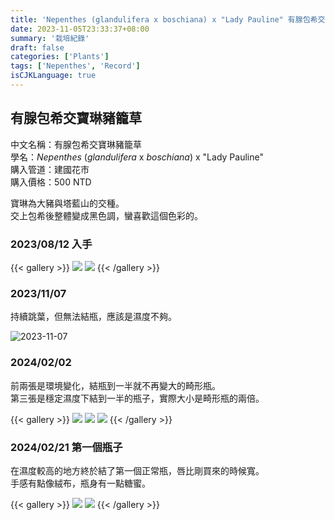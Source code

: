 ```yaml
---
title: 'Nepenthes (glandulifera x boschiana) x "Lady Pauline" 有腺包希交寶琳豬籠草'
date: 2023-11-05T23:33:37+08:00
summary: '栽培紀錄'
draft: false
categories: ['Plants']
tags: ['Nepenthes', 'Record']
isCJKLanguage: true
---
```


## 有腺包希交寶琳豬籠草

中文名稱：有腺包希交寶琳豬籠草  
學名：*Nepenthes* (*glandulifera* x *boschiana*) x "Lady Pauline"  
購入管道：建國花市  
購入價格：500 NTD  

寶琳為大豬與塔藍山的交種。  
交上包希後整體變成黑色調，蠻喜歡這個色彩的。  

### 2023/08/12 入手

{{< gallery >}}
  <img src="./images/2023-08-12(1).jpg" class="grid-w50">
  <img src="./images/2023-08-12(2).jpg" class="grid-w50">
{{< /gallery >}}

### 2023/11/07

持續跳葉，但無法結瓶，應該是濕度不夠。  

![2023-11-07](./images/2023-11-07.jpg)

### 2024/02/02

前兩張是環境變化，結瓶到一半就不再變大的畸形瓶。  
第三張是穩定濕度下結到一半的瓶子，實際大小是畸形瓶的兩倍。  

{{< gallery >}}
  <img src="./images/2024-02-02(1).jpg" class="grid-w33">
  <img src="./images/2024-02-02(2).jpg" class="grid-w33">
  <img src="./images/2024-02-02(3).jpg" class="grid-w33">
{{< /gallery >}}

### 2024/02/21 第一個瓶子

在濕度較高的地方終於結了第一個正常瓶，唇比剛買來的時候寬。  
手感有點像絨布，瓶身有一點糖蜜。  

{{< gallery >}}
  <img src="./images/2024-02-21(1).jpg" class="grid-w50">
  <img src="./images/2024-02-21(2).jpg" class="grid-w50">
{{< /gallery >}}

